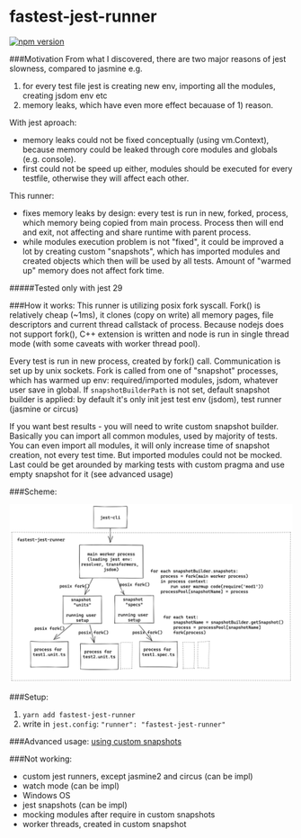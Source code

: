 # fastest-jest-runner

[![npm version](https://badge.fury.io/js/fastest-jest-runner.svg)](https://www.npmjs.com/package/fastest-jest-runner)

###Motivation
From what I discovered, there are two major reasons of jest slowness, compared to jasmine e.g. 
1) for every test file jest is creating new env, importing all the modules, creating jsdom env etc
2) memory leaks, which have even more effect becauase of 1) reason.

With jest aproach:
- memory leaks could not be fixed conceptually (using vm.Context), because memory could be leaked through core modules and globals (e.g. console).
- first could not be speed up either, modules should be executed for every testfile, otherwise they will affect each other.

This runner:
- fixes memory leaks by design: every test is run in new, forked, process, which memory being copied from main process. Process then will end and exit, not affecting and share runtime with parent process.
- while modules execution problem is not "fixed", it could be improved a lot by creating custom "snapshots", which has imported modules and created objects which then will be used by all tests. Amount of "warmed up" memory does not affect fork time.

#####Tested only with jest 29

###How it works:
This runner is utilizing posix fork syscall.
Fork() is relatively cheap (~1ms), it clones (copy on write) all memory pages, file descriptors and current thread callstack of process.
Because nodejs does not support fork(), C++ extension is written and node is run in single thread mode (with some caveats with worker thread pool).

Every test is run in new process, created by fork() call.
Communication is set up by unix sockets.
Fork is called from one of "snapshot" processes, which has warmed up env: required/imported modules, jsdom, whatever user save in global.
If `snapshotBuilderPath` is not set, default snapshot builder is applied: by default it's only init jest test env (jsdom), test runner (jasmine or circus)

If you want best results - you will need to write custom snapshot builder.
Basically you can import all common modules, used by majority of tests.
You can even import all modules, it will only increase time of snapshot creation, not every test time.
But imported modules could not be mocked.
Last could be get arounded by marking tests with custom pragma and use empty snapshot for it (see advanced usage)

###Scheme:

![alt text](docs/design.png "Design")

###Setup:
1) `yarn add fastest-jest-runner`
2) write in `jest.config`: `"runner": "fastest-jest-runner"`

###Advanced usage:
[using custom snapshots](tests/e2e/snapshots/package.json)

###Not working:
- custom jest runners, except jasmine2 and circus (can be impl)
- watch mode (can be impl)
- Windows OS
- jest snapshots (can be impl)
- mocking modules after require in custom snapshots
- worker threads, created in custom snapshot
